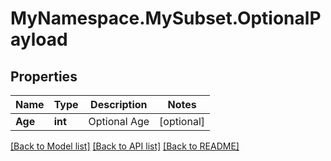 # MyNamespace.MySubset.OptionalPayload

## Properties

Name | Type | Description | Notes
------------ | ------------- | ------------- | -------------
**Age** | **int** | Optional Age | [optional] 

[[Back to Model list]](../../README.md#documentation-for-models) [[Back to API list]](../../README.md#documentation-for-api-endpoints) [[Back to README]](../../README.md)


